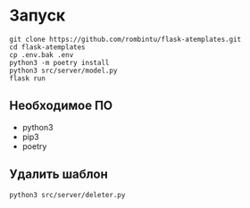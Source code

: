
# Запуск
```
git clone https://github.com/rombintu/flask-atemplates.git
cd flask-atemplates
cp .env.bak .env
python3 -m poetry install
python3 src/server/model.py  
flask run
```
## Необходимое ПО
- python3
- pip3
- poetry

## Удалить шаблон
```
python3 src/server/deleter.py
```